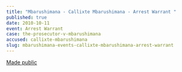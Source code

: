 ```yaml
---
title: "Mbarushimana - Callixte Mbarushimana - Arrest Warrant "
published: true
date: 2010-10-11
event: Arrest Warrant
case: the-prosecutor-v-mbarushimana
accused: callixte-mbarushimana
slug: mbarushimana-events-callixte-mbarushimana-arrest-warrant
---
```


[Made public](http://www.icc-cpi.int/iccdocs/doc/doc954979.pdf)

